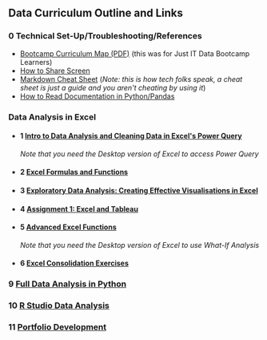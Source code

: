 ## Data Curriculum Outline and Links

### 0 Technical Set-Up/Troubleshooting/References
  - [Bootcamp Curriculum Map (PDF)](./Just_IT_Skills_Bootcamp_in_Data_Technician_Curriculum.pdf) (this was for Just IT Data Bootcamp Learners)
  - [How to Share Screen](./How_to_Share_Screen.md)
  - [Markdown Cheat Sheet](https://github.com/lifeparticle/Markdown-Cheatsheet) (*Note: this is how tech folks speak, a cheat sheet is just a guide and you aren't cheating by using it*)
  - [How to Read Documentation in Python/Pandas](https://learncodethehardway.com/blog/25-how-to-read-programmer-documentation/)
### Data Analysis in Excel
  - #### 1 [Intro to Data Analysis and Cleaning Data in Excel's Power Query](./01%20Intro%20to%20Data%20Analysis%20and%20Excel) 
    *Note that you need the Desktop version of Excel to access Power Query*
  - #### 2 [Excel Formulas and Functions](./02%20Excel%20Formulas%20and%20Functions)
  - #### 3 [Exploratory Data Analysis: Creating Effective Visualisations in Excel](./03%20Data%20Visualisations%20in%20Excel)
  - #### 4 [Assignment 1: Excel and Tableau](./04%20Assignment1)
  - #### 5 [Advanced Excel Functions](05%20Advanced_Excel_Functions)
    *Note that you need the Desktop version of Excel to use What-If Analysis*
  - #### 6 [Excel Consolidation Exercises](./06%20Excel_Consolidation_Exercises)
### 9 [Full Data Analysis in Python](./09%20Python%20Data%20Analysis)
### 10 [R Studio Data Analysis](./10%20R%20Studio%20Data%20Analysis)
### 11 [Portfolio Development](./11_Portfolio_Development)


